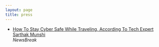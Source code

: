 ```yaml
---
layout: page
title: press
---
```



<ul>
  <li><a href="https://www.newsbreak.com/news/3621862378760-how-to-stay-cyber-safe-while-traveling-according-to-tech-expert-sarthak-munshi" target="_blank">How To Stay Cyber Safe While Traveling, According To Tech Expert Sarthak Munshi</a><br><em>NewsBreak</em></li>
</ul>
